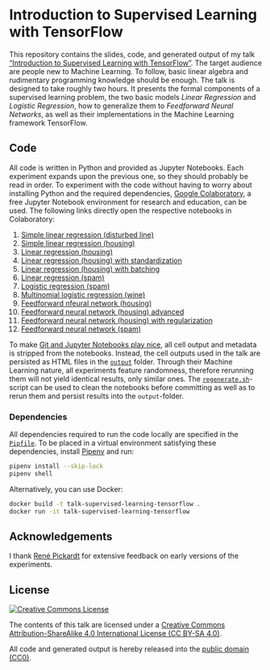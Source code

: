 # Introduction to Supervised Learning with TensorFlow

This repository contains the slides, code, and generated output of my talk [“Introduction to Supervised Learning with TensorFlow”](presentation.pdf).
The target audience are people new to Machine Learning.
To follow, basic linear algebra and rudimentary programming knowledge should be enough.
The talk is designed to take roughly two hours.
It presents the formal components of a supervised learning problem, the two basic models *Linear Regression* and *Logistic Regression*, how to generalize them to *Feedforward Neural Networks*, as well as their implementations in the Machine Learning framework TensorFlow.

## Code

All code is written in Python and provided as Jupyter Notebooks.
Each experiment expands upon the previous one, so they should probably be read in order.
To experiment with the code without having to worry about installing Python and the required dependencies, [Google Colaboratory](https://colab.research.google.com/), a free Jupyter Notebook environment for research and education, can be used.
The following links directly open the respective notebooks in Colaboratory:

1. [Simple linear regression (disturbed line)](https://colab.research.google.com/github/lschmelzeisen/talk-supervised-learning-tensorflow/blob/master/01_simple_linear_regression__disturbed_line.ipynb)
2. [Simple linear regression (housing)](https://colab.research.google.com/github/lschmelzeisen/talk-supervised-learning-tensorflow/blob/master/02_simple_linear_regression__housing.ipynb)
3. [Linear regression (housing)](https://colab.research.google.com/github/lschmelzeisen/talk-supervised-learning-tensorflow/blob/master/03_linear_regression__housing.ipynb)
4. [Linear regression (housing) with standardization](https://colab.research.google.com/github/lschmelzeisen/talk-supervised-learning-tensorflow/blob/master/04_linear_regression__housing__with_standardization.ipynb)
5. [Linear regression (housing) with batching](https://colab.research.google.com/github/lschmelzeisen/talk-supervised-learning-tensorflow/blob/master/05_linear_regression__housing__with_batching.ipynb)
6. [Linear regression (spam)](https://colab.research.google.com/github/lschmelzeisen/talk-supervised-learning-tensorflow/blob/master/06_linear_regression__spam.ipynb)
7. [Logistic regression (spam)](https://colab.research.google.com/github/lschmelzeisen/talk-supervised-learning-tensorflow/blob/master/07_logistic_regression__spam.ipynb)
8. [Multinomial logistic regression (wine)](https://colab.research.google.com/github/lschmelzeisen/talk-supervised-learning-tensorflow/blob/master/08_multinomial_logistic_regression__wine.ipynb)
9. [Feedforward nfeural network (housing)](https://colab.research.google.com/github/lschmelzeisen/talk-supervised-learning-tensorflow/blob/master/09_feedforward_neural_network__housing.ipynb)
10. [Feedforward neural network (housing) advanced](https://colab.research.google.com/github/lschmelzeisen/talk-supervised-learning-tensorflow/blob/master/10_feedforward_neural_network__housing__advanced.ipynb)
11. [Feedforward neural network (housing) with regularization](https://colab.research.google.com/github/lschmelzeisen/talk-supervised-learning-tensorflow/blob/master/11_feedforward_neural_network__housing__with_regularization.ipynb)
12. [Feedforward neural network (spam)](https://colab.research.google.com/github/lschmelzeisen/talk-supervised-learning-tensorflow/blob/master/12_feedforward_neural_network__spam.ipynb)

To make [Git and Jupyter Notebooks play nice](http://timstaley.co.uk/posts/making-git-and-jupyter-notebooks-play-nice/), all cell output and metadata is stripped from the notebooks.
Instead, the cell outputs used in the talk are persisted as HTML files in the [`output`](output) folder.
Through their Machine Learning nature, all experiments feature randomness, therefore rerunning them will not yield identical results, only similar ones.
The [`regenerate.sh`](regenerate.sh)-script can be used to clean the notebooks before committing as well as to rerun them and persist results into the `output`-folder.

### Dependencies

All dependencies required to run the code locally are specified in the [`Pipfile`](Pipfile).
To be placed in a virtual environment satisfying these dependencies, install [Pipenv](https://docs.pipenv.org) and run:

```sh
pipenv install --skip-lock
pipenv shell
```

Alternatively, you can use Docker:

```sh
docker build -t talk-supervised-learning-tensorflow .
docker run -it talk-supervised-learning-tensorflow
```

## Acknowledgements

I thank [René Pickardt](https://www.rene-pickhardt.de/) for extensive feedback on early versions of the experiments.

## License

[![Creative Commons License](https://i.creativecommons.org/l/by-sa/4.0/88x31.png)](http://creativecommons.org/licenses/by-sa/4.0/)

The contents of this talk are licensed under a [Creative Commons Attribution-ShareAlike 4.0 International License (CC BY-SA 4.0)](http://creativecommons.org/licenses/by-sa/4.0/).

All code and generated output is hereby released into the [public domain (CC0)](https://creativecommons.org/publicdomain/zero/1.0/).
